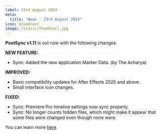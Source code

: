 ```yaml
---
label: 23rd August 2024
meta:
  title: "News - 23rd August 2024"
icon: broadcast
image: /static/thumbnail.jpg
---
```


**PostSync v1.11** is out now with the following changes:

**NEW FEATURE:**
- Sync: Added the new application Marker Data. (by The Acharya)

**IMPROVED:**
- Basic compatibility updates for After Effects 2025 and above.
- Small interface icon changes.

**FIXED:**
- Sync: Premiere Pro timeline settings now sync properly.
- Sync: No longer counts hidden files, which might make it appear that some files were changed even though none were.

You can learn more [here](https://chrisroyfilms.com/postsync/).
